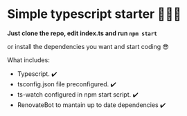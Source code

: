 # Simple typescript starter :rocket::rocket::rocket:

**Just clone the repo, edit index.ts and run `npm start`**

or install the dependencies you want and start coding :sunglasses:

What includes:

- Typescript. :heavy_check_mark:
- tsconfig.json file preconfigured. :heavy_check_mark:
- ts-watch configured in npm start script. :heavy_check_mark:
- RenovateBot to mantain up to date dependencies :heavy_check_mark:
